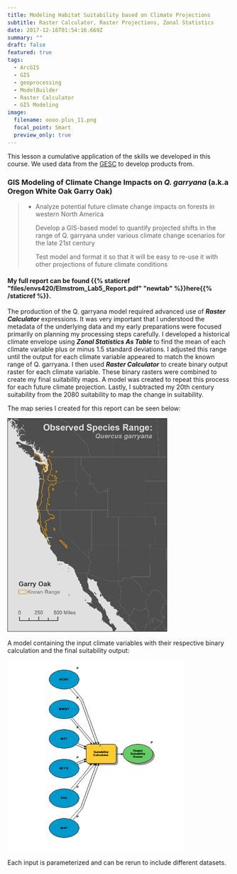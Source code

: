 ```yaml
---
title: Modeling Habitat Suitability based on Climate Projections
subtitle: Raster Calculator, Raster Projections, Zonal Statistics
date: 2017-12-16T01:54:16.669Z
summary: ""
draft: false
featured: true
tags:
  - ArcGIS
  - GIS
  - geoprocessing
  - ModelBuilder
  - Raster Calculator
  - GIS Modeling
image:
  filename: oooo.plus_11.png
  focal_point: Smart
  preview_only: true
---
```

This lesson a cumulative application of the skills we developed in this course. We used data from the [GESC](https://www.usgs.gov/centers/gecsc/data-tools) to develop products from.

### GIS Modeling of Climate Change Impacts on *Q. garryana* (a.k.a Oregon White Oak Garry Oak)

> * Analyze potential future climate change impacts on forests in western North America
>
>   Develop a GIS-based model to quantify projected shifts in the range of Q. garryana under various climate change scenarios for the late 21st century
>
>   Test model and format it so that it will be easy to re-use it with other projections of future climate conditions

#### My full report can be found {{% staticref "files/envs420/Elmstrom_Lab5_Report.pdf" "newtab" %}}here{{% /staticref %}}.

The production of the Q. garryana model required advanced use of ***Raster Calculator*** expressions. It was very important that I understood the metadata of the underlying data and my early preparations were focused primarily on planning my processing steps carefully. I developed a historical climate envelope using ***Zonal Statistics As Table*** to find the mean of each climate variable plus or minus 1.5 standard deviations. I adjusted this range until the output for each climate variable appeared to match the known range of Q. garryana. I then used ***Raster Calculator***  to create binary output raster for each climate variable. These binary rasters were combined to create my final suitability maps. A model was created to repeat this process for each future climate projection. Lastly, I subtracted my 20th century suitability from the 2080 suitability to map the change in suitability.

The map series I created for this report can be seen below:

![Q. garryana suitability GIF](garryoak.gif "Q. garryana Suitability Change")

A model containing the input climate variables with their respective binary calculation and the final suitability output:

![Q. garryana ModelBuilder Model](elmstrom_lab5_model.png "Q. garryana Model")

Each input is parameterized and can be rerun to include different datasets.